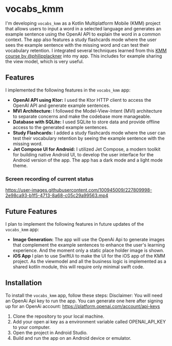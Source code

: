 # vocabs_kmm

I'm developing `vocabs_kmm` as a Kotlin Multiplatform Mobile (KMM) project that allows users to input a word in a selected language and generates an example sentence using the OpenAI API to explain the word in a common context. The app also features a study flashcards mode where the user sees the example sentence with the missing word and can test their vocabulary retention.
I integrated several techniques learned from this [KMM course by @philipplackner](https://pl-coding.com/building-industry-level-multiplatform-apps-with-kmm/) into my app. This includes for example sharing the view model, which is very useful.


## Features

I implemented the following features in the `vocabs_kmm` app:

- **OpenAI API using Ktor:** I used the Ktor HTTP client to access the OpenAI API and generate example sentences.
- **MVI Architecture:** I followed the Model-View-Intent (MVI) architecture to separate concerns and make the codebase more manageable.
- **Database with SQLite:** I used SQLite to store data and provide offline access to the generated example sentences.
- **Study Flashcards:** I added a study flashcards mode where the user can test their vocabulary retention by seeing the example sentence with the missing word.
- **Jet Compose UI for Android:** I utilized Jet Compose, a modern toolkit for building native Android UI, to develop the user interface for the Android version of the app. The app has a dark mode and a light mode theme.

### Screen recording of current status


https://user-images.githubusercontent.com/100945009/227809998-2e98ca93-b1f5-4713-8a68-c05c29a99563.mp4



## Future Features

I plan to implement the following features in future updates of the `vocabs_kmm` app:

- **Image Generation:** The app will use the OpenAi Api to generate images that complement the example sentences to enhance the user's learning experience. And the moment only a static place holder image is shown.
- **iOS App** I plan to use SwiftUi to make the UI for the iOS app of the KMM project. As the viewmodel and all the business logic is implemented as a shared kotlin module, this will require only minimal swift code.



## Installation

To install the `vocabs_kmm` app, follow these steps:
Disclaimer: You will need an OpenAi Api key to run the app. You can generate one here after signing up for an OpenAi account: https://platform.openai.com/account/api-keys 

1. Clone the repository to your local machine.
2. Add your open ai key as a environment variable called OPENAI_API_KEY to your computer.
3. Open the project in Android Studio.
4. Build and run the app on an Android device or emulator.

